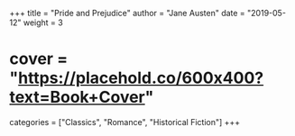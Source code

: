+++
title = "Pride and Prejudice"
author = "Jane Austen"
date = "2019-05-12"
weight = 3
# cover = "https://placehold.co/600x400?text=Book+Cover"
categories = ["Classics", "Romance", "Historical Fiction"]
+++
